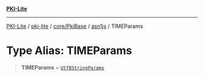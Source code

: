 [**PKI-Lite**](../../../../../../README.md)

---

[PKI-Lite](../../../../../../README.md) / [pki-lite](../../../../../README.md) / [core/PkiBase](../../../README.md) / [asn1js](../README.md) / TIMEParams

# Type Alias: TIMEParams

> **TIMEParams** = [`Utf8StringParams`](../interfaces/Utf8StringParams.md)
